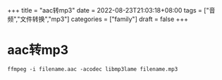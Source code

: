 +++
title = "aac转mp3"
date = 2022-08-23T21:03:18+08:00
tags = ["音频","文件转换","mp3"]
categories = ["family"]
draft = false
+++


# aac转mp3

`ffmpeg -i filename.aac -acodec libmp3lame filename.mp3`
